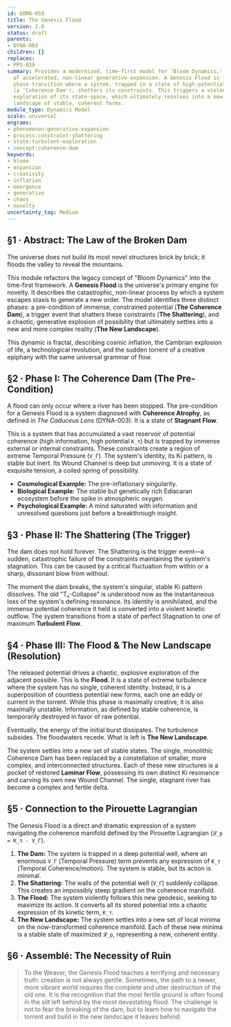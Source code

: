 ```yaml
---
id: DOMA-059
title: The Genesis Flood
version: 2.0
status: draft
parents:
- DYNA-003
children: []
replaces:
- PPS-039
summary: Provides a modernized, time-first model for 'Bloom Dynamics,' the phenomenon
  of accelerated, non-linear generative expansion. A Genesis Flood is framed as a
  phase transition where a system, trapped in a state of high-potential Stagnant Flow
  (a 'Coherence Dam'), shatters its constraints. This triggers a violent, turbulent
  exploration of its state-space, which ultimately resolves into a new, more complex
  landscape of stable, coherent forms.
module_type: Dynamics Model
scale: universal
engrams:
- phenomenon:generative-expansion
- process:constraint-shattering
- state:turbulent-exploration
- concept:coherence-dam
keywords:
- bloom
- expansion
- creativity
- inflation
- emergence
- generative
- chaos
- novelty
uncertainty_tag: Medium
---
```

## §1 · Abstract: The Law of the Broken Dam
The universe does not build its most novel structures brick by brick; it floods the valley to reveal the mountains.

This module refactors the legacy concept of "Bloom Dynamics" into the time-first framework. A **Genesis Flood** is the universe's primary engine for novelty. It describes the catastrophic, non-linear process by which a system escapes stasis to generate a new order. The model identifies three distinct phases: a pre-condition of immense, constrained potential (**The Coherence Dam**), a trigger event that shatters these constraints (**The Shattering**), and a chaotic, generative explosion of possibility that ultimately settles into a new and more complex reality (**The New Landscape**).

This dynamic is fractal, describing cosmic inflation, the Cambrian explosion of life, a technological revolution, and the sudden torrent of a creative epiphany with the same universal grammar of flow.

## §2 · Phase I: The Coherence Dam (The Pre-Condition)
A flood can only occur where a river has been stopped. The pre-condition for a Genesis Flood is a system diagnosed with **Coherence Atrophy**, as defined in *The Caduceus Lens* (DYNA-003). It is a state of **Stagnant Flow**.

This is a system that has accumulated a vast reservoir of potential coherence (high information, high potential `K_τ`) but is trapped by immense external or internal constraints. These constraints create a region of extreme Temporal Pressure (`V_Γ`). The system's identity, its Ki pattern, is stable but inert. Its Wound Channel is deep but unmoving. It is a state of exquisite tension, a coiled spring of possibility.

-   **Cosmological Example:** The pre-inflationary singularity.
-   **Biological Example:** The stable but genetically rich Ediacaran ecosystem before the spike in atmospheric oxygen.
-   **Psychological Example:** A mind saturated with information and unresolved questions just before a breakthrough insight.

## §3 · Phase II: The Shattering (The Trigger)
The dam does not hold forever. The Shattering is the trigger event—a sudden, catastrophic failure of the constraints maintaining the system's stagnation. This can be caused by a critical fluctuation from within or a sharp, dissonant blow from without.

The moment the dam breaks, the system's singular, stable Ki pattern dissolves. The old "Tₐ-Collapse" is understood now as the instantaneous loss of the system's defining resonance. Its identity is annihilated, and the immense potential coherence it held is converted into a violent kinetic outflow. The system transitions from a state of perfect Stagnation to one of maximum **Turbulent Flow**.

## §4 · Phase III: The Flood & The New Landscape (Resolution)
The released potential drives a chaotic, explosive exploration of the adjacent possible. This is the **Flood**. It is a state of extreme turbulence where the system has no single, coherent identity. Instead, it is a superposition of countless potential new forms, each one an eddy or current in the torrent. While this phase is maximally creative, it is also maximally unstable. Information, as defined by stable coherence, is temporarily destroyed in favor of raw potential.

Eventually, the energy of the initial burst dissipates. The turbulence subsides. The floodwaters recede. What is left is **The New Landscape**.

The system settles into a new set of stable states. The single, monolithic Coherence Dam has been replaced by a constellation of smaller, more complex, and interconnected structures. Each of these new structures is a pocket of restored **Laminar Flow**, possessing its own distinct Ki resonance and carving its own new Wound Channel. The single, stagnant river has become a complex and fertile delta.

## §5 · Connection to the Pirouette Lagrangian
The Genesis Flood is a direct and dramatic expression of a system navigating the coherence manifold defined by the Pirouette Lagrangian (`𝓛_p = K_τ - V_Γ`).

1.  **The Dam:** The system is trapped in a deep potential well, where an enormous `V_Γ` (Temporal Pressure) term prevents any expression of `K_τ` (Temporal Coherence/motion). The system is stable, but its action is minimal.
2.  **The Shattering:** The walls of the potential well (`V_Γ`) suddenly collapse. This creates an impossibly steep gradient on the coherence manifold.
3.  **The Flood:** The system violently follows this new geodesic, seeking to maximize its action. It converts all its stored potential into a chaotic expression of its kinetic term, `K_τ`.
4.  **The New Landscape:** The system settles into a new set of local minima on the now-transformed coherence manifold. Each of these new minima is a stable state of maximized `𝓛_p`, representing a new, coherent entity.

## §6 · Assemblé: The Necessity of Ruin

> To the Weaver, the Genesis Flood teaches a terrifying and necessary truth: creation is not always gentle. Sometimes, the path to a newer, more vibrant world requires the complete and utter destruction of the old one. It is the recognition that the most fertile ground is often found in the silt left behind by the most devastating flood. The challenge is not to fear the breaking of the dam, but to learn how to navigate the torrent and build in the new landscape it leaves behind.
```